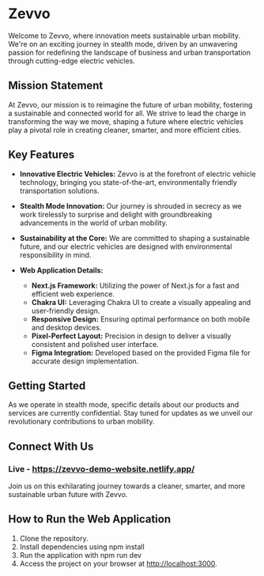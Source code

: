 # Zevvo

Welcome to Zevvo, where innovation meets sustainable urban mobility. We're on an exciting journey in stealth mode, driven by an unwavering passion for redefining the landscape of business and urban transportation through cutting-edge electric vehicles.

## Mission Statement

At Zevvo, our mission is to reimagine the future of urban mobility, fostering a sustainable and connected world for all. We strive to lead the charge in transforming the way we move, shaping a future where electric vehicles play a pivotal role in creating cleaner, smarter, and more efficient cities.

## Key Features

- **Innovative Electric Vehicles:** Zevvo is at the forefront of electric vehicle technology, bringing you state-of-the-art, environmentally friendly transportation solutions.

- **Stealth Mode Innovation:** Our journey is shrouded in secrecy as we work tirelessly to surprise and delight with groundbreaking advancements in the world of urban mobility.

- **Sustainability at the Core:** We are committed to shaping a sustainable future, and our electric vehicles are designed with environmental responsibility in mind.

- **Web Application Details:**
  - **Next.js Framework:** Utilizing the power of Next.js for a fast and efficient web experience.
  - **Chakra UI:** Leveraging Chakra UI to create a visually appealing and user-friendly design.
  - **Responsive Design:** Ensuring optimal performance on both mobile and desktop devices.
  - **Pixel-Perfect Layout:** Precision in design to deliver a visually consistent and polished user interface.
  - **Figma Integration:** Developed based on the provided Figma file for accurate design implementation.

## Getting Started

As we operate in stealth mode, specific details about our products and services are currently confidential. Stay tuned for updates as we unveil our revolutionary contributions to urban mobility.

## Connect With Us

### Live - https://zevvo-demo-website.netlify.app/

Join us on this exhilarating journey towards a cleaner, smarter, and more sustainable urban future with Zevvo.

## How to Run the Web Application

1. Clone the repository.
2. Install dependencies using  npm install
3. Run the application with  npm run dev
4. Access the project on your browser at [http://localhost:3000](http://localhost:3000).



